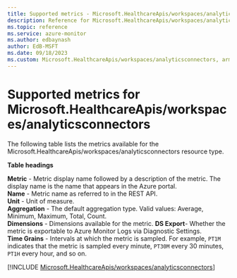 ```yaml
---
title: Supported metrics - Microsoft.HealthcareApis/workspaces/analyticsconnectors
description: Reference for Microsoft.HealthcareApis/workspaces/analyticsconnectors metrics in Azure Monitor.
ms.topic: reference
ms.service: azure-monitor
ms.author: edbaynash
author: EdB-MSFT
ms.date: 09/18/2023
ms.custom: Microsoft.HealthcareApis/workspaces/analyticsconnectors, arm
---
```





# Supported metrics for Microsoft.HealthcareApis/workspaces/analyticsconnectors


The following table lists the metrics available for the Microsoft.HealthcareApis/workspaces/analyticsconnectors resource type.

  
    
**Table headings**
  
**Metric** - Metric display name followed by a description of the metric. The display name is the name that appears in the Azure portal.  
**Name** - Metric name as referred to in the REST API.  
**Unit** - Unit of measure.  
**Aggregation** - The default aggregation type. Valid values: Average, Minimum, Maximum, Total, Count.  
**Dimensions** - Dimensions available for the metric.
**DS Export**- Whether the metric is exportable to Azure Monitor Logs via Diagnostic Settings.  
**Time Grains** - Intervals at which the metric is sampled. For example, `PT1M` indicates that the metric is sampled every minute, `PT30M` every 30 minutes, `PT1H` every hour, and so on.
<p>
<p> 
  
[!INCLUDE [Microsoft.HealthcareApis/workspaces/analyticsconnectors](./includes/Microsoft-HealthcareApis-workspaces-analyticsconnectors-metrics-include.md)]
      
